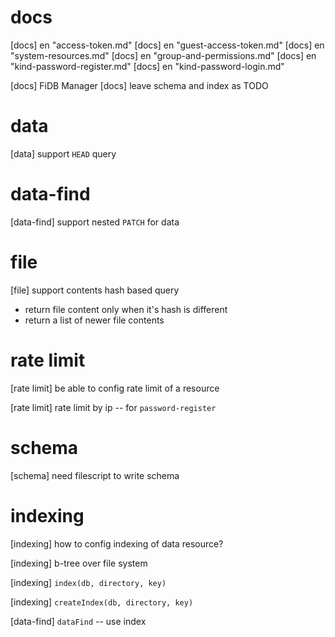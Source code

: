 # docs

[docs] en "access-token.md"
[docs] en "guest-access-token.md"
[docs] en "system-resources.md"
[docs] en "group-and-permissions.md"
[docs] en "kind-password-register.md"
[docs] en "kind-password-login.md"

[docs] FiDB Manager
[docs] leave schema and index as TODO

# data

[data] support `HEAD` query

# data-find

[data-find] support nested `PATCH` for data

# file

[file] support contents hash based query

- return file content only when it's hash is different
- return a list of newer file contents

# rate limit

[rate limit] be able to config rate limit of a resource

[rate limit] rate limit by ip -- for `password-register`

# schema

[schema] need filescript to write schema

# indexing

[indexing] how to config indexing of data resource?

[indexing] b-tree over file system

[indexing] `index(db, directory, key)`

[indexing] `createIndex(db, directory, key)`

[data-find] `dataFind` -- use index
